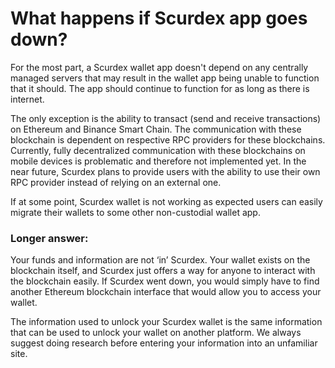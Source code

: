 # What happens if Scurdex app goes down?

For the most part, a Scurdex wallet app doesn't depend on any centrally managed servers that may result in the wallet app being unable to function that it should. The app should continue to function for as long as there is internet.

The only exception is the ability to transact (send and receive transactions) on Ethereum and Binance Smart Chain. The communication with these blockchain is dependent on respective RPC providers for these blockchains. Currently, fully decentralized communication with these blockchains on mobile devices is problematic and therefore not implemented yet. In the near future, Scurdex plans to provide users with the ability to use their own RPC provider instead of relying on an external one.

If at some point, Scurdex wallet is not working as expected users can easily migrate their wallets to some other non-custodial wallet app.

### Longer answer:

Your funds and information are not ‘in’ Scurdex. Your wallet exists on the blockchain itself, and Scurdex just offers a way for anyone to interact with the blockchain easily. If Scurdex went down, you would simply have to find another Ethereum blockchain interface that would allow you to access your wallet.

The information used to unlock your Scurdex wallet is the same information that can be used to unlock your wallet on another platform. We always suggest doing research before entering your information into an unfamiliar site.
